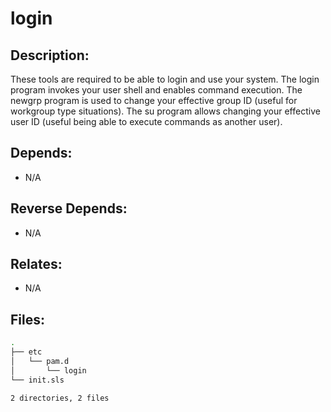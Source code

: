 # login

## Description:

These tools are required to be able to login and use your system. The login program invokes your user shell and enables command execution. The newgrp program is used to change your effective group ID (useful for workgroup type situations). The su program allows changing your effective user ID (useful being able to execute commands as another user).

## Depends:

  -  N/A

## Reverse Depends:

  -  N/A

## Relates:

  -  N/A

## Files:

```bash
.
├── etc
│   └── pam.d
│       └── login
└── init.sls

2 directories, 2 files
```

